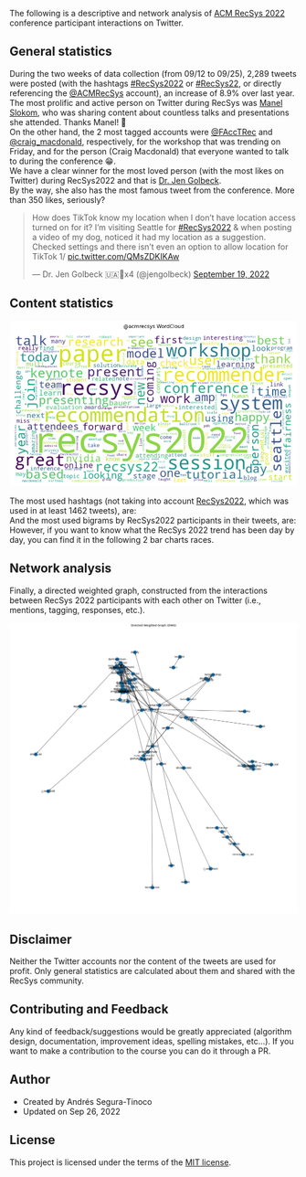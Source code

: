 The following is a descriptive and network analysis of <a href="https://recsys.acm.org/recsys22/" target="_blank">ACM RecSys 2022</a> conference participant interactions on Twitter.

## General statistics

<div>
  During the two weeks of data collection (from 09/12 to 09/25), 2,289 tweets were posted (with the hashtags <a href="https://twitter.com/hashtag/recsys2022" target="_blank">#RecSys2022</a> or <a href="https://twitter.com/hashtag/recsys22" target="_blank">#RecSys22</a>, or directly referencing the <a href="https://twitter.com/ACMRecSys" target="_blank">@ACMRecSys</a> account), an increase of 8.9% over last year.

  <div class="flourish-embed flourish-chart" data-src="visualisation/11289748"><script src="https://public.flourish.studio/resources/embed.js"></script></div>
</div>

<div>
  The most prolific and active person on Twitter during RecSys was <a href="https://twitter.com/ManelSlokom" target="_blank">Manel Slokom</a>, who was sharing content about countless talks and presentations she attended. Thanks Manel! &#128079;

  <div class="flourish-embed flourish-hierarchy" data-src="visualisation/11246295"><script src="https://public.flourish.studio/resources/embed.js"></script></div>
</div>

<div>
  On the other hand, the 2 most tagged accounts were <a href="https://twitter.com/FAccTRec" target="_blank">@FAccTRec</a> and <a href="https://twitter.com/craig_macdonald" target="_blank">@craig_macdonald</a>, respectively, for the workshop that was trending on Friday, and for the person (Craig Macdonald) that everyone wanted to talk to during the conference &#128513;.

  <div class="flourish-embed flourish-hierarchy" data-src="visualisation/11270475"><script src="https://public.flourish.studio/resources/embed.js"></script></div>
</div>

<div>
  We have a clear winner for the most loved person (with the most likes on Twitter) during RecSys2022 and that is <a href="https://twitter.com/jengolbeck" target="_blank">Dr. Jen Golbeck</a>.

  <div class="flourish-embed flourish-hierarchy" data-src="visualisation/11270705"><script src="https://public.flourish.studio/resources/embed.js"></script></div>
</div>

<div>
  By the way, she also has the most famous tweet from the conference. More than 350 likes, seriously? 

  <blockquote class="twitter-tweet" data-lang="en"><p lang="en" dir="ltr">How does TikTok know my location when I don’t have location access turned on for it? I’m visiting Seattle for <a href="https://twitter.com/hashtag/RecSys2022?src=hash&amp;ref_src=twsrc%5Etfw">#RecSys2022</a> &amp; when posting a video of my dog, noticed it had my location as a suggestion. Checked settings and there isn’t even an option to allow location for TikTok 1/ <a href="https://t.co/QMsZDKIKAw">pic.twitter.com/QMsZDKIKAw</a></p>&mdash; Dr. Jen Golbeck 🇺🇦💉x4 (@jengolbeck) <a href="https://twitter.com/jengolbeck/status/1571870127284719616?ref_src=twsrc%5Etfw">September 19, 2022</a></blockquote> <script async src="https://platform.twitter.com/widgets.js" charset="utf-8"></script>
</div>

## Content statistics

![WordCloud](https://raw.githubusercontent.com/ansegura7/recsys-tweet-analysis/master/img/wordcloud.png)

<div>
  The most used hashtags (not taking into account <a href="https://twitter.com/hashtag/recsys2022" target="_blank">RecSys2022</a>, which was used in at least 1462 tweets), are:

  <div class="flourish-embed flourish-hierarchy" data-src="visualisation/11289912"><script src="https://public.flourish.studio/resources/embed.js"></script></div>
</div>

<div>
  And the most used bigrams by RecSys2022 participants in their tweets, are:

  <div class="flourish-embed flourish-hierarchy" data-src="visualisation/11289942"><script src="https://public.flourish.studio/resources/embed.js"></script></div>
</div>

<div>
  However, if you want to know what the RecSys 2022 trend has been day by day, you can find it in the following 2 bar charts races.

  <div class="flourish-embed flourish-bar-chart-race" data-src="visualisation/11258635"><script src="https://public.flourish.studio/resources/embed.js"></script></div>

  <div class="flourish-embed flourish-bar-chart-race" data-src="visualisation/11260610"><script src="https://public.flourish.studio/resources/embed.js"></script></div>
</div>

## Network analysis

Finally, a directed weighted graph, constructed from the interactions between RecSys 2022 participants with each other on Twitter (i.e., mentions, tagging, responses, etc.).

![WordCloud](https://raw.githubusercontent.com/ansegura7/recsys-tweet-analysis/master/img/graph.png)

## Disclaimer
Neither the Twitter accounts nor the content of the tweets are used for profit. Only general statistics are calculated about them and shared with the RecSys community.

## Contributing and Feedback
Any kind of feedback/suggestions would be greatly appreciated (algorithm design, documentation, improvement ideas, spelling mistakes, etc...). If you want to make a contribution to the course you can do it through a PR.

## Author
- Created by Andrés Segura-Tinoco
- Updated on Sep 26, 2022

## License
This project is licensed under the terms of the <a href="https://github.com/ansegura7/recsys-tweet-analysis/blob/main/LICENSE">MIT license</a>.
